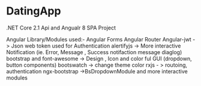 # DatingApp
.NET Core 2.1 Api and Angualr 8 SPA Project

Angular Library/Modules used:-
Angular Forms
Angular Router
Angular-jwt -> Json web token used for Authentication
alertifyjs -> More interactive Notification (ie. Error, Message , Success notifaction message diaglog)
bootstrap and font-awesome -> Design , Icon and color ful GUI (dropdown, button components)
bootswatch -> change theme color
rxjs - > routoing, authentication
ngx-bootstrap ->BsDropdownModule and more interactive modules
